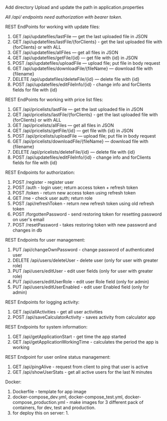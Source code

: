 Add directory Upload and update the path in application.properties

_All /api/ endpoints need authorization with bearer token._

REST EndPoints for working with update files:
1. GET /api/updatefiles/lastFile — get the last uploaded file in JSON
2. GET /api/updatefiles/lastFile/{forClients} - get the last uploaded file with {forClients} or with ALL
3. GET /api/updatefiles/allFiles — get all files in JSON
4. GET /api/updatefiles/getFile/{id} — get file with {id} in JSON
5. POST /api/updatefiles/uploadFile — upload file; put file in body request
6. GET /api/updatefiles/downloadFile/{fileName} — download file with {filename}
7. DELETE /api/updatefiles/deleteFile/{id} — delete file with {id}
8. POST /api/updatefiles/editFileInfo/{id} - change info and forClients fields for file with {id}

REST EndPoints for working with price list files:
1. GET /api/pricelists/lastFile — get the last uploaded file in JSON
2. GET /api/pricelists/lastFile/{forClients} - get the last uploaded file with {forClients} or with ALL
3. GET /api/pricelists/allFiles — get all files in JSON
4. GET /api/pricelists/getFile/{id} — get file with {id} in JSON
5. POST /api/pricelists/uploadFile — upload file; put file in body request
6. GET /api/pricelists/downloadFile/{fileName} — download file with {filename}
7. DELETE /api/pricelists/deleteFile/{id} — delete file with {id}
8. POST /api/updatefiles/editFileInfo/{id} - change info and forClients fields for file with {id}

REST Endpoints for authorization:
1. POST /register - register user
2. POST /auth - login user; return access token + refresh token
3. POST /token - return new access token using refresh token
4. GET /me - check user auth; return role
5. POST /api/refreshToken - return new refresh token using old refresh token
6. POST /forgottenPassword - send restoring token for resetting password on user's email
7. POST /resetPassword - takes restoring token with new password and changes in db

REST Endpoints for user management:
1. PUT /api/changeOwnPassword - change password of authenticated user
2. DELETE /api/users/deleteUser - delete user (only for user with greater role)
3. PUT /api/users/editUser - edit user fields (only for user with greater role)
4. PUT /api/users/editUserRole - edit user Role field (only for admin)
5. PUT /api/users/editUserEnabled - edit user Enabled field (only for admin)

REST Endpoints for logging activity:
1. GET /api/allActivities - get all user activities
2. POST /api/saveCalculatorActivity - saves activity from calculator app

REST Endpoints for system information:
1. GET /api/getApplicationStart - get time the app started
2. GET /api/getApplicationWorkingTime - calculates the period the app is working

REST Endpoint for user online status management:
1. GET /api/pingAlive - request from client to ping that user is active
2. GET /api/showUserStats - get all active users for the last N minutes

Docker:

1. Dockerfile - template for app image
2. docker-compose_dev.yml, docker-compose_test.yml, 
docker-compose_production.yml - make images for 3 
different pack of containers, for dev, test and production.
3. for deploy this on server:
   1. 